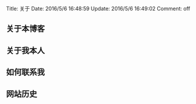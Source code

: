 Title: 关于
Date: 2016/5/6 16:48:59 
Update: 2016/5/6 16:49:02
Comment: off


## 关于本博客






## 关于我本人








## 如何联系我








## 网站历史